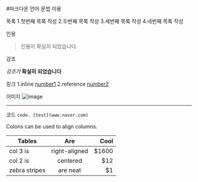 #마크다운 언어 문법 이용

목록
1.첫번째 목록 작성
2.두번째 목록 작성
3.세번째 목록 작성
4.네번째 목록 작성

인용

> 인용이
> 확실히
> 되었습니다.

강조

*강조가*
**확실히**
**되었습니다**

링크
1.inline
[number1](http://blog.kalkin7.com/2014/02/10/lets-write-using-markdown/#31)
2.reference
[number2][information]


이미지
![image](http://image.anionetv.com/anionetv_img/program/201412261944230828_b.jpg)



****


코드
`code. [test](www.naver.com)`


Colons can be used to align columns.

| Tables        | Are           | Cool  |
| ------------- |:-------------:| -----:|
| col 3 is      | right-aligned | $1600 |
| col 2 is      | centered      |   $12 |
| zebra stripes | are neat      |    $1 |



[information]: https://github.com/

